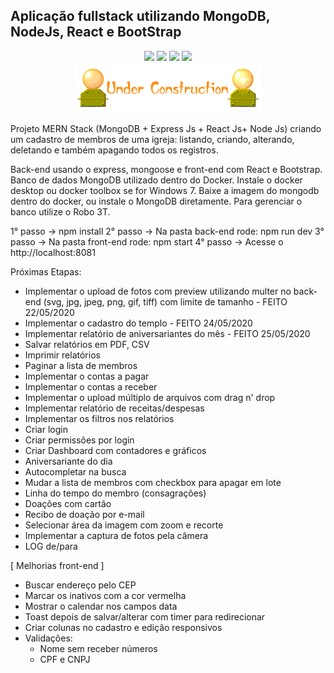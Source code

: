 ## Aplicação fullstack utilizando MongoDB, NodeJs, React e BootStrap
<p align="center">
  <img src="https://img.shields.io/badge/Mongoose-5.9.10-blue.svg?colorB=449a45">
  <img src="https://img.shields.io/badge/React-16.13.1-blue.svg">
  <img src="https://img.shields.io/badge/Nodejs-12.16.1-blue.svg?colorB=90c53f">
  <img src="https://img.shields.io/badge/Express-4.17.1-blue.svg?colorB=47535e">
  <br/>
  <img src="./underconstruction.gif">
</p>

Projeto MERN Stack (MongoDB + Express Js + React Js+ Node Js) criando um cadastro de membros de uma igreja: listando, criando, alterando, deletando e também apagando todos os registros.

Back-end usando o express, mongoose e front-end com React e Bootstrap. 
Banco de dados MongoDB utilizado dentro do Docker. 
Instale o docker desktop ou docker toolbox se for Windows 7. Baixe a imagem do mongodb dentro do docker, ou instale o MongoDB diretamente. Para gerenciar o banco utilize o Robo 3T.



1° passo -> npm install
2° passo -> Na pasta back-end rode: npm run dev
3° passo -> Na pasta front-end rode: npm start
4° passo -> Acesse o http://localhost:8081

Próximas Etapas:

- Implementar o upload de fotos com preview utilizando multer no back-end (svg, jpg, jpeg, png, gif, tiff) com limite de tamanho - FEITO 22/05/2020
- Implementar o cadastro do templo - FEITO 24/05/2020
- Implementar relatório de aniversariantes do mês - FEITO 25/05/2020
- Salvar relatórios em PDF, CSV
- Imprimir relatórios
- Paginar a lista de membros
- Implementar o contas a pagar
- Implementar o contas a receber
- Implementar o upload múltiplo de arquivos com drag n' drop
- Implementar relatório de receitas/despesas
- Implementar os filtros nos relatórios
- Criar login
- Criar permissões por login
- Criar Dashboard com contadores e gráficos
- Aniversariante do dia
- Autocompletar na busca
- Mudar a lista de membros com checkbox para apagar em lote
- Linha do tempo do membro (consagrações)
- Doações com cartão
- Recibo de doação por e-mail
- Selecionar área da imagem com zoom e recorte
- Implementar a captura de fotos pela câmera
- LOG de/para

[ Melhorias front-end ]

- Buscar endereço pelo CEP
- Marcar os inativos com a cor vermelha
- Mostrar o calendar nos campos data
- Toast depois de salvar/alterar com timer para redirecionar
- Criar colunas no cadastro e edição responsivos
- Validações:
  - Nome sem receber números
  - CPF e CNPJ